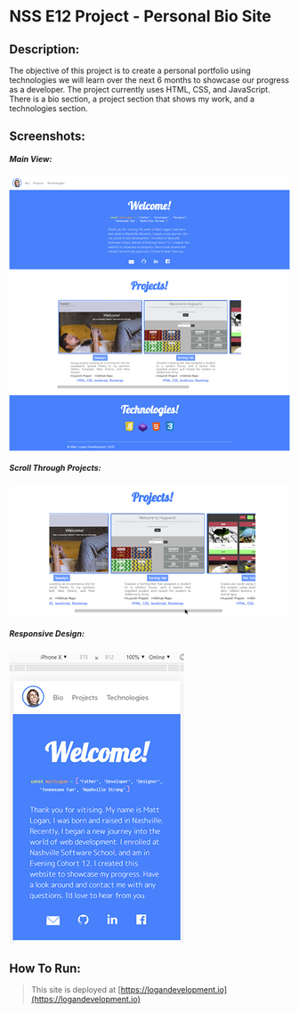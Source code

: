 # NSS E12 Project - Personal Bio Site


## Description:
The objective of this project is to create a personal portfolio using technologies we will learn over the next 6 months to showcase our progress as a developer. The project currently uses HTML, CSS, and JavaScript. There is a bio section, a project section that shows my work, and a technologies section. 

## Screenshots:
##### Main View:
![Main View](screenshots/readme4.jpg)
##### Scroll Through Projects:
![Projects View](screenshots/readme5.jpg)
##### Responsive Design:
![Mobile View](screenshots/readme6.jpg)


## How To Run:
>This site is deployed at [https://logandevelopment.io](https://logandevelopment.io)
